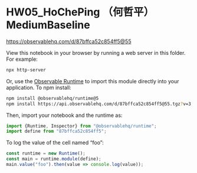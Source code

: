 # HW05_HoChePing （何哲平）MediumBaseline

https://observablehq.com/d/87bffca52c854ff5@55

View this notebook in your browser by running a web server in this folder. For
example:

~~~sh
npx http-server
~~~

Or, use the [Observable Runtime](https://github.com/observablehq/runtime) to
import this module directly into your application. To npm install:

~~~sh
npm install @observablehq/runtime@5
npm install https://api.observablehq.com/d/87bffca52c854ff5@55.tgz?v=3
~~~

Then, import your notebook and the runtime as:

~~~js
import {Runtime, Inspector} from "@observablehq/runtime";
import define from "87bffca52c854ff5";
~~~

To log the value of the cell named “foo”:

~~~js
const runtime = new Runtime();
const main = runtime.module(define);
main.value("foo").then(value => console.log(value));
~~~
